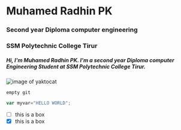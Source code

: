 # Muhamed Radhin PK
### Second year Diploma computer engineering
### SSM Polytechnic College Tirur
##### Hi, I'm Muhamed Radhin PK. I'm a second year Diploma computer Engineering Student at SSM Polytechnic College Tirur.
![image of yaktocat](https://octodex.github.com/images/yaktocat.png)
```
empty git
```
```javascript
var myvar="HELLO WORLD";
```
- [ ] this is a box
- [x] this is a box
